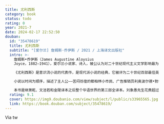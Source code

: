 ```yaml
---
title: 尤利西斯
category: book
status: todo
rating: 0
year: 2021-7
date: 2024-02-17 22:52:50
douban:
  id: "35478619"
  title: 尤利西斯
  subtitle: "[爱尔兰] 詹姆斯·乔伊斯 / 2021 / 上海译文出版社"
  intro: >-
    詹姆斯•乔伊斯（James Augustine Aloysius
    Joyce，1882—1941），爱尔兰小说家、诗人，被公认为对二十世纪现代主义文学影响最为深远的巨匠和宗师，甚至被誉为继莎士比亚后英语文学史上最伟大的作家。

    《尤利西斯》是意识流小说的代表作，是现代派小说的经典，它被评为二十世纪百部最佳英语小说之首。为表达对这部巨著的尊崇，小说的情节发生的日期6月16日已经被确立为“勃鲁姆日”，每年都会举行纪念活动。

    小说以时间为顺序，描述了主人公——苦闷彷徨的都柏林小市民、广告推销员利奥波尔德•勃鲁姆，于1904年6月16日一昼夜间在都柏林的种种真实经历和所思所想。乔伊斯将勃鲁姆在都柏林街头的一日游荡比作奥德修斯（即尤利西斯）的海上十年漂泊，同时刻画了他不忠诚的妻子莫莉以及“斯蒂芬英雄”寻找精神上的父亲的心理历程。小说大量运用细节描写和意识流手法构建了一个交错凌乱的时空，语言上形成了一种独树一帜的风格。

    本书是继萧乾、文洁若和金隄译本之后整个华语世界的第三部全译本。刘象愚先生花费超过二十年时间潜心翻译，可谓苦心孤诣、殚精竭虑，数易其稿，终成完稿。除《尤利西斯》文本外，本版《尤利西斯》还附赠刘象愚先生五百多页的翻译札记《译“不可译”之天书——<尤利西斯>的翻译》，从翻译理论到具体的翻译技巧、字句斟酌，全面讨论了像《尤利西斯》这类“天书”一样的现代派经典究竟应该如何翻译的问题。
  rating: 9.1
  cover: https://img9.doubanio.com/view/subject/l/public/s33965565.jpg
  link: https://book.douban.com/subject/35478619/
---
```


Via tw 
